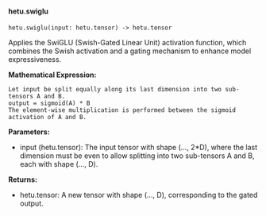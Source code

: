 #### hetu.swiglu

```
hetu.swiglu(input: hetu.tensor) -> hetu.tensor
```

Applies the SwiGLU (Swish-Gated Linear Unit) activation function, which combines the Swish activation and a gating mechanism to enhance model expressiveness.

**Mathematical Expression:**

```
Let input be split equally along its last dimension into two sub-tensors A and B.
output = sigmoid(A) * B
The element-wise multiplication is performed between the sigmoid activation of A and B.
```

**Parameters:**

* input (hetu.tensor): The input tensor with shape (..., 2*D), where the last dimension must be even to allow splitting into two sub-tensors A and B, each with shape (..., D).

**Returns:**

* hetu.tensor: A new tensor with shape (..., D), corresponding to the gated output.


